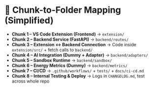 # 🔹 Chunk-to-Folder Mapping (Simplified)

- **Chunk 1 – VS Code Extension (Frontend)** → `extension/`
- **Chunk 2 – Backend Service (FastAPI)** → `backend/routes/`
- **Chunk 3 – Extension ↔ Backend Connection** → Code inside `extension/src/` + fetch calls to `backend/`
- **Chunk 4 – AI Integration (Dummy + Adapter)** → `backend/adapters/`
- **Chunk 5 – Sandbox Runtime** → `backend/sandbox/`
- **Chunk 6 – Energy Metrics (Dummy)** → `backend/metrics/`
- **Chunk 7 – CI/CD** → `.github/workflows/` + `tests/` + `docs/ci-cd.md`
- **Chunk 8 – Internal Testing & Deploy** → Logs in `CHANGELOG.md`, test across whole repo
